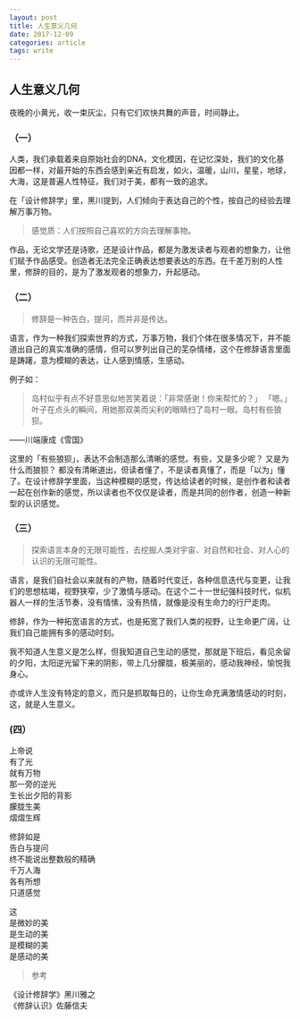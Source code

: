 ```yaml
---
layout: post
title: 人生意义几何
date: 2017-12-09 
categories: article
tags: write
---
```


## 人生意义几何


夜晚的小黄光，收一束灰尘，只有它们欢快共舞的声音，时间静止。

### （一）

人类，我们承载着来自原始社会的DNA，文化模因，在记忆深处，我们的文化基因都一样，对最开始的东西会感到亲近有启发，如火，温暖，山川，星星，地球，大海，这是普遍人性特征，我们对于美，都有一致的追求。

在「设计修辞学」里，黑川提到，人们倾向于表达自己的个性，按自己的经验去理解万事万物。

> 感觉质：人们按照自己喜欢的方向去理解事物。 

作品，无论文学还是诗歌，还是设计作品，都是为激发读者与观者的想象力，让他们赋予作品感受。创造者无法完全正确表达想要表达的东西。在千差万别的人性里，修辞的目的，是为了激发观者的想象力，升起感动。

### （二）
> 修辞是一种告白，提问，而并非是传达。

语言，作为一种我们探索世界的方式，万事万物，我们个体在很多情况下，并不能道出自己的真实准确的感情，但可以罗列出自己的芜杂情绪，这个在修辞语言里面是踌躇，意为模糊的表达，让人感到情感，生感动。

例子如： 

> 岛村似乎有点不好意思似地苦笑着说：「非常感谢！你来帮忙的？」 「嗯。」叶子在点头的瞬间，用她那双美而尖利的眼睛扫了岛村一眼。岛村有些狼狈。

——川端康成《雪国》

这里的「有些狼狈」，表达不会制造那么清晰的感觉。有些，又是多少呢？ 又是为什么而狼狈？ 都没有清晰道出，但读者懂了，不是读者真懂了，而是「以为」懂了。在设计修辞学里面，当这种模糊的感觉，传达给读者的时候，是创作者和读者一起在创作新的感觉，所以读者也不仅仅是读者，而是共同的创作者，创造一种新型的认识感觉。

### （三）

> 探索语言本身的无限可能性，去挖掘人类对宇宙、对自然和社会、对人心的认识的无限可能性。

语言，是我们自社会以来就有的产物，随着时代变迁，各种信息迭代与变更，让我们的思想枯竭，视野狭窄，少了激情与感动。在这个二十一世纪强科技时代，似机器人一样的生活节奏，没有情愫，没有热情，就像是没有生命力的行尸走肉。
  
修辞，作为一种拓宽语言的方式，也是拓宽了我们人类的视野，让生命更广阔，让我们自己能拥有多的感动时刻。


我不知道人生意义是怎么样，但我知道自己生动的感觉，那就是下班后，看见余留的夕阳，太阳逆光留下来的阴影，带上几分朦胧，极美丽的，感动我神经，愉悦我身心。

亦或许人生没有特定的意义，而只是抓取每日的，让你生命充满激情感动的时刻，这，就是人生意义。

###  (四）

上帝说  
有了光  
就有万物  
那一旁的逆光  
生长出夕阳的背影  
朦胧生美  
熠熠生辉

修辞如是  
告白与提问  
终不能说出整数般的精确  
千万人海  
各有所想  
只道感觉

这  
是微妙的美  
是生动的美  
是模糊的美  
是感动的美


>参考

《设计修辞学》黑川雅之  
《修辞认识》佐藤信夫

